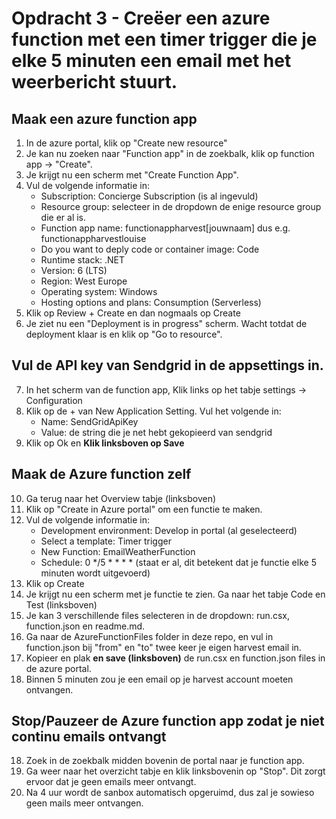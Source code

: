 # Opdracht 3 - Creëer een azure function met een timer trigger die je elke 5 minuten een email met het weerbericht stuurt.

## Maak een azure function app
1. In de azure portal, klik op "Create new resource"
2. Je kan nu zoeken naar "Function app" in de zoekbalk, klik op function app -> "Create".
3. Je krijgt nu een scherm met "Create Function App".
4. Vul de volgende informatie in:
   - Subscription: Concierge Subscription (is al ingevuld)
   - Resource group: selecteer in de dropdown de enige resource group die er al is.
   - Function app name: functionappharvest[jouwnaam]  dus e.g. functionappharvestlouise
   - Do you want to deply code or container image: Code
   - Runtime stack: .NET
   - Version: 6 (LTS)
   - Region: West Europe
   - Operating system: Windows
   - Hosting options and plans: Consumption (Serverless)
5. Klik op Review + Create en dan nogmaals op Create
6. Je ziet nu een "Deployment is in progress" scherm. Wacht totdat de deployment klaar is en klik op "Go to resource".

## Vul de API key van Sendgrid in de appsettings in.
7. In het scherm van de function app, Klik links op het tabje settings -> Configuration
8. Klik op de + van New Application Setting. Vul het volgende in:
   - Name: SendGridApiKey
   - Value: de string die je net hebt gekopieerd van sendgrid
9. Klik op Ok en **Klik linksboven op Save**

## Maak de Azure function zelf
10. Ga terug naar het Overview tabje (linksboven)
11. Klik op "Create in Azure portal" om een functie te maken.
12. Vul de volgende informatie in:
    - Development environment: Develop in portal (al geselecteerd)
    - Select a template: Timer trigger
    - New Function: EmailWeatherFunction
    - Schedule: 0 */5 * * * * (staat er al, dit betekent dat je functie elke 5 minuten wordt uitgevoerd)
13. Klik op Create
14. Je krijgt nu een scherm met je functie te zien. Ga naar het tabje Code en Test (linksboven)
15. Je kan 3 verschillende files selecteren in de dropdown: run.csx, function.json en readme.md.
16. Ga naar de AzureFunctionFiles folder in deze repo, en vul in function.json bij "from" en "to" twee keer je eigen harvest email in.
17. Kopieer en plak **en save (linksboven)** de run.csx en function.json files in de azure portal.
18. Binnen 5 minuten zou je een email op je harvest account moeten ontvangen.

## Stop/Pauzeer de Azure function app zodat je niet continu emails ontvangt
18. Zoek in de zoekbalk midden bovenin de portal naar je function app.
19. Ga weer naar het overzicht tabje en klik linksbovenin op "Stop". Dit zorgt ervoor dat je geen emails meer ontvangt.
20. Na 4 uur wordt de sanbox automatisch opgeruimd, dus zal je sowieso geen mails meer ontvangen.
